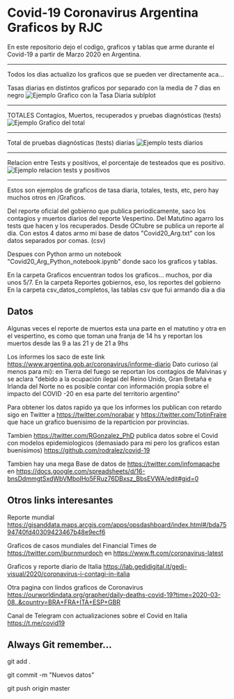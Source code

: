 # Covid-19 Coronavirus Argentina Graficos by RJC

En este repositorio dejo el codigo, graficos y tablas que arme durante el Covid-19 a partir de Marzo 2020 en Argentina.

-----------
Todos los dias actualizo los graficos que se pueden ver directamente aca...

Tasas diarias en distintos graficos por separado con la media de 7 dias en negro
![Ejemplo Grafico con la Tasa Diaria sublplot](/Graficos/2021/Enero/TasaDiaria_MA_20Jan.png)

-----------
TOTALES Contagios, Muertos, recuperados y pruebas diagnósticas (tests)
![Ejemplo Grafico del total](/Graficos/2021/Enero/Contagios_tot_20Jan.png)

-----------
Total de pruebas diagnósticas (tests) diarias
![Ejemplo tests diarios](/Graficos/2021/Enero/TestDiarioBar_20Jan.png)

-----------
Relacion entre Tests y positivos, el porcentaje de testeados que es positivo.
![Ejemplo relacion tests y positivos](/Graficos/2021/Enero/Tasa_Cont_Test20Jan.png)

-----------
Estos son ejemplos de graficos de tasa diaria, totales, tests, etc, pero hay muchos otros en /Graficos.

Del reporte oficial del gobierno que publica periodicamente, saco los contagios y muertos diarios del reporte Vespertino. Del Matutino agarro los tests que hacen y los recuperados. Desde OCtubre se publica un reporte al dia.
Con estos 4 datos armo mi base de datos "Covid20_Arg.txt" con los datos separados por comas. (csv)

Despues con Python armo un notebook "Covid20_Arg_Python_notebook.ipynb" donde saco los graficos y tablas.

En la carpeta Graficos encuentran todos los graficos... muchos, por dia unos 5/7.
En la carpeta Reportes gobiernos, eso, los reportes del gobierno
En la carpeta csv_datos_completos, las tablas csv que fui armando dia a dia

## Datos
Algunas veces el reporte de muertos esta una parte en el matutino y otra en el vespertino, es como que toman una franja de 14 hs y reportan los muertos desde las 9 a las 21 y de 21 a 9hs

Los informes los saco de este link https://www.argentina.gob.ar/coronavirus/informe-diario
Dato curioso (al menos para mi): en Tierra del fuego se reportan los contagios de Malvinas y se aclara "debido a la ocupación ilegal del Reino Unido, Gran Bretaña e Irlanda del Norte no es posible contar con información propia sobre el impacto del COVID -20 en esa parte del territorio argentino"

Para obtener los datos rapido ya que los informes los publican con retardo sigo en Twitter a https://twitter.com/norabar y https://twitter.com/TotinFraire que hace un grafico buenisimo de la reparticion por provincias.

Tambien https://twitter.com/RGonzalez_PhD publica datos sobre el Covid con modelos epidemiologicos (demasiado para mi pero los graficos estan buenisimos) https://github.com/rodralez/covid-19

Tambien hay una mega Base de datos de https://twitter.com/infomapache en https://docs.google.com/spreadsheets/d/16-bnsDdmmgtSxdWbVMboIHo5FRuz76DBxsz_BbsEVWA/edit#gid=0

## Otros links interesantes

Reporte mundial https://gisanddata.maps.arcgis.com/apps/opsdashboard/index.html#/bda7594740fd40309423467b48e9ecf6

Graficos de casos mundiales del Financial Times de https://twitter.com/jburnmurdoch en https://www.ft.com/coronavirus-latest

Graficos y reporte diario de Italia https://lab.gedidigital.it/gedi-visual/2020/coronavirus-i-contagi-in-italia

Otra pagina con lindos graficos de Coronavirus https://ourworldindata.org/grapher/daily-deaths-covid-19?time=2020-03-08..&country=BRA+FRA+ITA+ESP+GBR

Canal de Telegram con actualizaciones sobre el Covid en Italia https://t.me/covid19

## Always Git remember...
git add .

git commit -m "Nuevos datos" 

git push origin master



